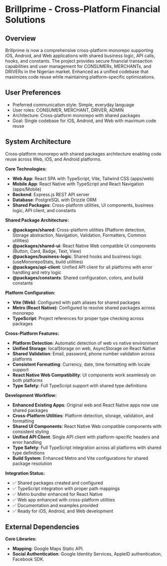# Brillprime - Cross-Platform Financial Solutions

## Overview
Brillprime is now a comprehensive cross-platform monorepo supporting iOS, Android, and Web applications with shared business logic, API calls, hooks, and constants. The project provides secure financial transaction capabilities and user management for CONSUMERs, MERCHANTs, and DRIVERs in the Nigerian market. Enhanced as a unified codebase that maximizes code reuse while maintaining platform-specific optimizations.

## User Preferences
- Preferred communication style: Simple, everyday language
- User roles: CONSUMER, MERCHANT, DRIVER, ADMIN
- Architecture: Cross-platform monorepo with shared packages
- Goal: Single codebase for iOS, Android, and Web with maximum code reuse

## System Architecture
Cross-platform monorepo with shared packages architecture enabling code reuse across Web, iOS, and Android platforms.

**Core Technologies:**
- **Web App**: React SPA with TypeScript, Vite, Tailwind CSS (apps/web)
- **Mobile App**: React Native with TypeScript and React Navigation (apps/Mobile)
- **Backend**: Express.js REST API server
- **Database**: PostgreSQL with Drizzle ORM
- **Shared Packages**: Cross-platform utilities, UI components, business logic, API client, and constants

**Shared Package Architecture:**
- **@packages/shared**: Cross-platform utilities (Platform detection, Storage abstraction, Navigation, Validation, Formatters, Common utilities)
- **@packages/shared-ui**: React Native Web compatible UI components (Button, Card, Badge, Text, View)
- **@packages/business-logic**: Shared hooks and business logic (useMonorepoStats, build utilities)
- **@packages/api-client**: Unified API client for all platforms with error handling and retry logic
- **@packages/constants**: Shared configuration, colors, and build constants

**Platform Configuration:**
- **Vite (Web)**: Configured with path aliases for shared packages
- **Metro (React Native)**: Configured to resolve shared packages across monorepo
- **TypeScript**: Project references for proper type checking across packages

**Cross-Platform Features:**
- **Platform Detection**: Automatic detection of web vs native environment
- **Unified Storage**: localStorage on web, AsyncStorage on React Native
- **Shared Validation**: Email, password, phone number validation across platforms
- **Consistent Formatting**: Currency, date, time formatting with locale support
- **React Native Web Compatibility**: UI components work seamlessly on both platforms
- **Type Safety**: Full TypeScript support with shared type definitions

**Development Workflow:**
- **Enhanced Existing Apps**: Original web and React Native apps now use shared packages
- **Cross-Platform Utilities**: Platform detection, storage, validation, and formatting
- **Shared UI Components**: React Native Web compatible components with consistent styling
- **Unified API Client**: Single API client with platform-specific headers and error handling
- **Type Safety**: Full TypeScript integration across all platforms with shared type definitions
- **Build System**: Enhanced Metro and Vite configurations for shared package resolution

**Integration Status:**
- ✅ Shared packages created and configured
- ✅ TypeScript integration with proper path mappings
- ✅ Metro bundler enhanced for React Native
- ✅ Web app enhanced with cross-platform utilities
- ✅ Documentation and examples provided
- ✅ Ready for iOS, Android, and Web development

## External Dependencies

**Core Libraries:**
- **Mapping**: Google Maps Static API.
- **Social Authentication**: Google Identity Services, AppleID authentication, Facebook SDK.